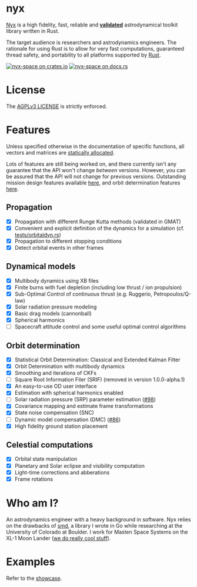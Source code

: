 # nyx
[Nyx](https://en.wikipedia.org/wiki/Nyx) is a high fidelity, fast, reliable and **[validated](https://nyxspace.com/MathSpec/)** astrodynamical toolkit library written in Rust.

The target audience is researchers and astrodynamics engineers. The rationale for using Rust is to allow for very fast computations, guaranteed thread safety,
and portability to all platforms supported by [Rust](https://forge.rust-lang.org/platform-support.html).

[![nyx-space on crates.io][cratesio-image]][cratesio]
[![nyx-space on docs.rs][docsrs-image]][docsrs]

[cratesio-image]: https://img.shields.io/crates/v/nyx-space.svg
[cratesio]: https://crates.io/crates/nyx-space
[docsrs-image]: https://docs.rs/nyx-space/badge.svg
[docsrs]: https://docs.rs/nyx-space/

# License
The [AGPLv3 LICENSE](https://nyxspace.com/license/) is strictly enforced.

# Features
Unless specified otherwise in the documentation of specific functions, all vectors and matrices are [statically allocated](https://discourse.nphysics.org/t/statically-typed-matrices-whose-size-is-a-multiple-or-another-one/460/4).

Lots of features are still being worked on, and there currently isn't any guarantee that the API won't change _between_ versions. However, you can be assured that the API will not change for previous versions.
Outstanding mission design features available [here](https://gitlab.com/chrisrabotin/nyx/-/issues?label_name=subsys%3A%3AMD), and orbit determination features [here](https://gitlab.com/chrisrabotin/nyx/-/issues?scope=all&utf8=%E2%9C%93&state=opened&label_name[]=subsys%3A%3AOD).

## Propagation
- [x] Propagation with different Runge Kutta methods (validated in GMAT)
- [x] Convenient and explicit definition of the dynamics for a simulation (cf. [tests/orbitaldyn.rs](tests/orbitaldyn.rs))
- [x] Propagation to different stopping conditions
- [x] Detect orbital events in other frames
## Dynamical models
- [x] Multibody dynamics using XB files
- [x] Finite burns with fuel depletion (including low thrust / ion propulsion)
- [x] Sub-Optimal Control of continuous thrust (e.g. Ruggerio, Petropoulos/Q-law)
- [x] Solar radiation pressure modeling
- [x] Basic drag models (cannonball)
- [x] Spherical harmonics
- [ ] Spacecraft attitude control and some useful optimal control algorithms
## Orbit determination
- [x] Statistical Orbit Determination: Classical and Extended Kalman Filter
- [x] Orbit Determination with multibody dynamics
- [x] Smoothing and iterations of CKFs
- [ ] Square Root Information Filer (SRIF) (removed in version 1.0.0-alpha.1)
- [x] An easy-to-use OD user interface
- [x] Estimation with spherical harmonics enabled
- [ ] Solar radiation pressure (SRP) parameter estimation ([#98](https://gitlab.com/chrisrabotin/nyx/issues/98))
- [x] Covariance mapping and estimate frame transformations
- [x] State noise compensation (SNC)
- [ ] Dynamic model compensation (DMC) ([#86](https://gitlab.com/chrisrabotin/nyx/issues/86))
- [x] High fidelity ground station placement
## Celestial computations
- [x] Orbital state manipulation
- [x] Planetary and Solar eclipse and visibility computation
- [x] Light-time corrections and abberations
- [x] Frame rotations

# Who am I?
An astrodynamics engineer with a heavy background in software. Nyx relies on the drawbacks of
[smd](https://github.com/ChristopherRabotin/smd), a library I wrote in Go while researching at the University
of Colorado at Boulder. I work for Masten Space Systems on the XL-1 Moon Lander ([we do really cool stuff](https://masten.aero/)).

# Examples
Refer to the [showcase](https://nyxspace.com/showcase/).